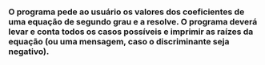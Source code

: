 ### O programa pede ao usuário os valores dos coeficientes de uma equação de segundo grau e a resolve. O programa deverá levar e conta todos os casos possíveis e imprimir as raízes da equação (ou uma mensagem, caso o discriminante seja negativo).
